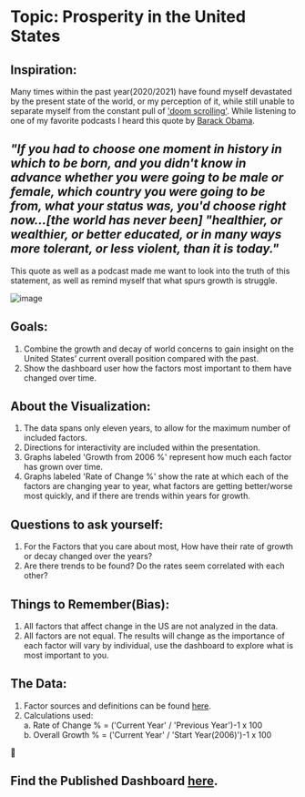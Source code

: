 # **Topic: Prosperity in the United States**


## Inspiration:
Many times within the past year(2020/2021) have found myself devastated by the present state of the world, or my perception of it, while still unable to separate myself from the constant pull of ['doom scrolling'](https://en.wikipedia.org/wiki/Doomscrolling). While listening to one of my favorite podcasts I heard this quote by [Barack Obama](https://www.facebook.com/Channel4News/videos/obama-if-you-had-to-choose-a-moment-in-history-youd-choose/10155254872476939/). <br>
## *"If you had to choose one moment in history in which to be born, and you didn't know in advance whether you were going to be male or female, which country you were going to be from, what your status was, you'd choose right now...[the world has never been] "healthier, or wealthier, or better educated, or in many ways more tolerant, or less violent, than it is today."* <br>
This quote as well as a podcast made me want to look into the truth of this statement, as well as remind myself that what spurs growth is struggle.<br>


![image](https://emilysquotes.com/wp-content/uploads/2015/05/EmilysQuotes.Com-strength-growth-continuous-effort-struggle-suffer-pain-life-Napoleon-Hill.jpg)


## Goals:
1. Combine the growth and decay of world concerns to gain insight on the United States’ current overall position compared with the past.
2. Show the dashboard user how the factors most important to them have changed over time.



## About the Visualization:
1. The data spans only eleven years, to allow for the maximum number of included factors.
2. Directions for interactivity are included within the presentation.
3.  Graphs labeled 'Growth from 2006 %' represent how much each factor has grown over time. <br>
4. Graphs labeled 'Rate of Change %' show the rate at which each of the factors are changing year to year, what factors are getting better/worse most quickly, and if there are trends within years for growth.  <br>

## Questions to ask yourself:
1. For the Factors that you care about most, How have their rate of growth or decay changed over the years?
2. Are there trends to be found? Do the rates seem correlated with each other?

## Things to Remember(Bias):
1. All factors that affect change in the US are not analyzed in the data.
2. All factors are not equal. The results will change as the importance of each factor will vary by individual, use the dashboard to explore what is most important to you.

## The Data:
1. Factor sources and definitions can be found [here](https://github.com/brendagutman/USA_Prosperity/blob/main/Positive%20Factors.docx).
2. Calculations used:<br>
    a. Rate of Change % = ('Current Year' / 'Previous Year')-1 x 100 <br>
    b. Overall Growth % = ('Current Year' / 'Start Year(2006)')-1 x 100

:information_desk_person:
## Find the Published Dashboard [here](https://app.powerbi.com/view?r=eyJrIjoiZmZjYzU1ZTAtNzU2ZS00ODAyLWEyZjctYjcwNmM5OWEyZGVlIiwidCI6IjEwMWRhNTg3LTE4NDMtNGY1Mi04YjhhLTE3YjA2OWM2NmQzMyIsImMiOjJ9).
